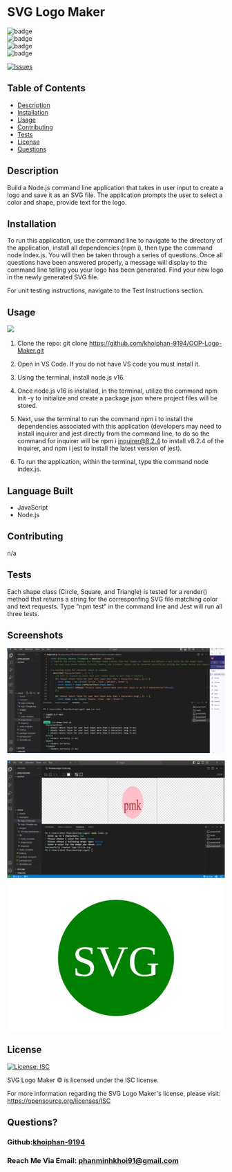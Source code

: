 # SVG Logo Maker
  ![badge](https://img.shields.io/badge/languages-JavaScript,Node.js-yellow)
  <br> 
  ![badge](https://img.shields.io/github/issues/khoiphan-9194/SVG-Logo-Maker)
  <br>
  ![badge](https://img.shields.io/github/issues-closed/khoiphan-9194/SVG-Logo-Maker)
  <br>
  ![badge](https://img.shields.io/github/last-commit/khoiphan-9194/SVG-Logo-Maker)
  <br>

  [![Issues](https://img.shields.io/github/contributors/khoiphan-9194/SVG-Logo-Maker)](https://github.com/khoiphan-9194/SVG-Logo-Maker/graphs/contributors)
## Table of Contents
  
- [Description](#description)
- [Installation](#installation)
- [Usage](#usage)
- [Contributing](#contributions)
- [Tests](#tests)
- [License](#license)
- [Questions](#questions)
  
## Description 
  
Build a Node.js command line application that takes in user input to create a logo and save it as an SVG file. The application prompts the user to select a color and shape, provide text for the logo.
  
## Installation 
  

To run this application, use the command line to navigate to the directory of the application, install all dependencies (npm i), then type the command node index.js. You will then be taken through a series of questions. Once all questions have been answered properly, a message will display to the command line telling you your logo has been generated. Find your new logo in the newly generated SVG file.

For unit testing instructions, navigate to the Test Instructions section.
  
## Usage 
  

<img src="Assets/shape-demo.gif"><br>

1. Clone the repo:
   git clone https://github.com/khoiphan-9194/OOP-Logo-Maker.git

2. Open in VS Code. If you do not have VS code you must install it.

3. Using the terminal, install node.js v16. 

4. Once node.js v16 is installed, in the terminal, utilize the command npm init -y to initialize and create a package.json where project files will be stored.

5. Next, use the terminal to run the command npm i to install the dependencies associated with this application (developers may need to install inquirer and jest directly from the command line, to do so the command for inquirer will be npm i inquirer@8.2.4 to install v8.2.4 of the inquirer, and npm i jest to install the latest version of jest).

6. To run the application, within the terminal, type the command node index.js.


## Language Built

* JavaScript
* Node.js
  
## Contributing 
  
n/a

## Tests
Each shape class (Circle, Square, and Triangle) is tested for a render() method that returns a string for the corresponfing SVG file matching color and text requests. Type "npm test" in the command line and Jest will run all three tests.

## Screenshots 

![A user clicks on slots on the color-coded calendar and edits the events](./Assets/1.JPG)

![A user clicks on slots on the color-coded calendar and edits the events](./Assets/2.JPG)

![A user clicks on slots on the color-coded calendar and edits the events](./Assets/circle.svg)


  
## License
[![License: ISC](https://img.shields.io/badge/license-ISC-red)](https://opensource.org/licenses/ISC)

SVG Logo Maker © is licensed under the ISC license.  

For more information regarding the SVG Logo Maker's license, please visit: 
https://opensource.org/licenses/ISC

  
## Questions?
  
### Github:[khoiphan-9194](https://github.com/khoiphan-9194)
  
### Reach Me Via Email: phanminhkhoi91@gmail.com
